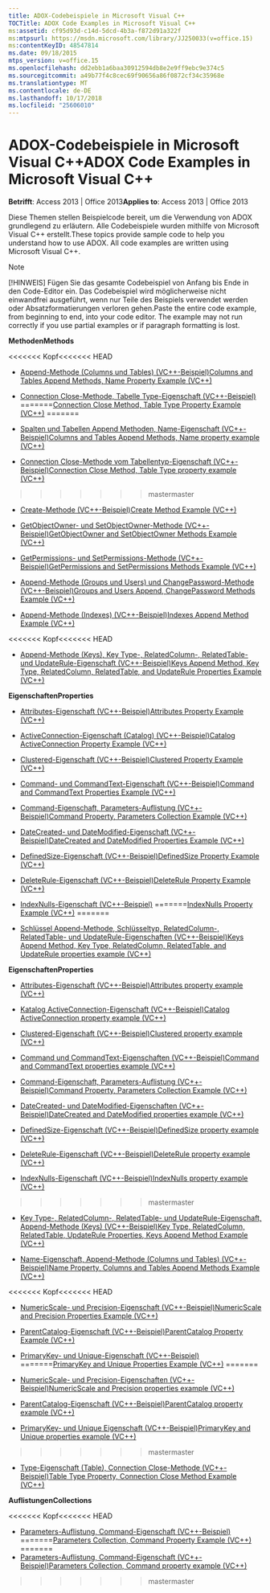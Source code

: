 ```yaml
---
title: ADOX-Codebeispiele in Microsoft Visual C++
TOCTitle: ADOX Code Examples in Microsoft Visual C++
ms:assetid: cf95d93d-c14d-5dcd-4b3a-f872d91a322f
ms:mtpsurl: https://msdn.microsoft.com/library/JJ250033(v=office.15)
ms:contentKeyID: 48547814
ms.date: 09/18/2015
mtps_version: v=office.15
ms.openlocfilehash: dd2ebb1a6baa30912594db8e2e9ff9ebc9e374c5
ms.sourcegitcommit: a49b77f4c8cec69f90656a86f0872cf34c35968e
ms.translationtype: MT
ms.contentlocale: de-DE
ms.lasthandoff: 10/17/2018
ms.locfileid: "25606010"
---
```

# <a name="adox-code-examples-in-microsoft-visual-c"></a><span data-ttu-id="678a4-102">ADOX-Codebeispiele in Microsoft Visual C++</span><span class="sxs-lookup"><span data-stu-id="678a4-102">ADOX Code Examples in Microsoft Visual C++</span></span>


<span data-ttu-id="678a4-103">**Betrifft**: Access 2013 | Office 2013</span><span class="sxs-lookup"><span data-stu-id="678a4-103">**Applies to**: Access 2013 | Office 2013</span></span>

<span data-ttu-id="678a4-p101">Diese Themen stellen Beispielcode bereit, um die Verwendung von ADOX grundlegend zu erläutern. Alle Codebeispiele wurden mithilfe von Microsoft Visual C++ erstellt.</span><span class="sxs-lookup"><span data-stu-id="678a4-p101">These topics provide sample code to help you understand how to use ADOX. All code examples are written using Microsoft Visual C++.</span></span>


> [!NOTE]
> <span data-ttu-id="678a4-p102">[!HINWEIS] Fügen Sie das gesamte Codebeispiel von Anfang bis Ende in den Code-Editor ein. Das Codebeispiel wird möglicherweise nicht einwandfrei ausgeführt, wenn nur Teile des Beispiels verwendet werden oder Absatzformatierungen verloren gehen.</span><span class="sxs-lookup"><span data-stu-id="678a4-p102">Paste the entire code example, from beginning to end, into your code editor. The example may not run correctly if you use partial examples or if paragraph formatting is lost.</span></span>



<span data-ttu-id="678a4-108">**Methoden**</span><span class="sxs-lookup"><span data-stu-id="678a4-108">**Methods**</span></span>

<span data-ttu-id="678a4-109"><<<<<<< Kopf</span><span class="sxs-lookup"><span data-stu-id="678a4-109"><<<<<<< HEAD</span></span>
  - [<span data-ttu-id="678a4-110">Append-Methode (Columns und Tables) (VC++-Beispiel)</span><span class="sxs-lookup"><span data-stu-id="678a4-110">Columns and Tables Append Methods, Name Property Example (VC++)</span></span>](columns-and-tables-append-methods-name-property-example-vc.md)

  - <span data-ttu-id="678a4-111">[Connection Close-Methode, Tabelle Type-Eigenschaft (VC++-Beispiel)](connection-close-method-table-type-property-example-vc.md)
=======</span><span class="sxs-lookup"><span data-stu-id="678a4-111">[Connection Close Method, Table Type Property Example (VC++)](connection-close-method-table-type-property-example-vc.md)
=======</span></span>
  - [<span data-ttu-id="678a4-112">Spalten und Tabellen Append Methoden, Name-Eigenschaft (VC++-Beispiel)</span><span class="sxs-lookup"><span data-stu-id="678a4-112">Columns and Tables Append Methods, Name property example (VC++)</span></span>](columns-and-tables-append-methods-name-property-example-vc.md)

  - [<span data-ttu-id="678a4-113">Connection Close-Methode vom Tabellentyp-Eigenschaft (VC++-Beispiel)</span><span class="sxs-lookup"><span data-stu-id="678a4-113">Connection Close Method, Table Type property example (VC++)</span></span>](connection-close-method-table-type-property-example-vc.md)
>>>>>>> <span data-ttu-id="678a4-114">master</span><span class="sxs-lookup"><span data-stu-id="678a4-114">master</span></span>

  - [<span data-ttu-id="678a4-115">Create-Methode (VC++-Beispiel)</span><span class="sxs-lookup"><span data-stu-id="678a4-115">Create Method Example (VC++)</span></span>](create-method-example-vc.md)

  - [<span data-ttu-id="678a4-116">GetObjectOwner- und SetObjectOwner-Methode (VC++-Beispiel)</span><span class="sxs-lookup"><span data-stu-id="678a4-116">GetObjectOwner and SetObjectOwner Methods Example (VC++)</span></span>](getobjectowner-and-setobjectowner-methods-example-vc.md)

  - [<span data-ttu-id="678a4-117">GetPermissions- und SetPermissions-Methode (VC++-Beispiel)</span><span class="sxs-lookup"><span data-stu-id="678a4-117">GetPermissions and SetPermissions Methods Example (VC++)</span></span>](getpermissions-and-setpermissions-methods-example-vc.md)

  - [<span data-ttu-id="678a4-118">Append-Methode (Groups und Users) und ChangePassword-Methode (VC++-Beispiel)</span><span class="sxs-lookup"><span data-stu-id="678a4-118">Groups and Users Append, ChangePassword Methods Example (VC++)</span></span>](groups-and-users-append-changepassword-methods-example-vc.md)

  - [<span data-ttu-id="678a4-119">Append-Methode (Indexes) (VC++-Beispiel)</span><span class="sxs-lookup"><span data-stu-id="678a4-119">Indexes Append Method Example (VC++)</span></span>](indexes-append-method-example-vc.md)

<span data-ttu-id="678a4-120"><<<<<<< Kopf</span><span class="sxs-lookup"><span data-stu-id="678a4-120"><<<<<<< HEAD</span></span>
  - [<span data-ttu-id="678a4-121">Append-Methode (Keys), Key Type-, RelatedColumn-, RelatedTable- und UpdateRule-Eigenschaft (VC++-Beispiel)</span><span class="sxs-lookup"><span data-stu-id="678a4-121">Keys Append Method, Key Type, RelatedColumn, RelatedTable, and UpdateRule Properties Example (VC++)</span></span>](keys-append-method-key-type-relatedcolumn-relatedtable-and-updaterule-properties-example-vc.md)

<span data-ttu-id="678a4-122">**Eigenschaften**</span><span class="sxs-lookup"><span data-stu-id="678a4-122">**Properties**</span></span>

  - [<span data-ttu-id="678a4-123">Attributes-Eigenschaft (VC++-Beispiel)</span><span class="sxs-lookup"><span data-stu-id="678a4-123">Attributes Property Example (VC++)</span></span>](attributes-property-example-vc.md)

  - [<span data-ttu-id="678a4-124">ActiveConnection-Eigenschaft (Catalog) (VC++-Beispiel)</span><span class="sxs-lookup"><span data-stu-id="678a4-124">Catalog ActiveConnection Property Example (VC++)</span></span>](catalog-activeconnection-property-example-vc.md)

  - [<span data-ttu-id="678a4-125">Clustered-Eigenschaft (VC++-Beispiel)</span><span class="sxs-lookup"><span data-stu-id="678a4-125">Clustered Property Example (VC++)</span></span>](clustered-property-example-vc.md)

  - [<span data-ttu-id="678a4-126">Command- und CommandText-Eigenschaft (VC++-Beispiel)</span><span class="sxs-lookup"><span data-stu-id="678a4-126">Command and CommandText Properties Example (VC++)</span></span>](command-and-commandtext-properties-example-vc.md)

  - [<span data-ttu-id="678a4-127">Command-Eigenschaft, Parameters-Auflistung (VC++-Beispiel)</span><span class="sxs-lookup"><span data-stu-id="678a4-127">Command Property, Parameters Collection Example (VC++)</span></span>](parameters-collection-command-property-example-vc.md)

  - [<span data-ttu-id="678a4-128">DateCreated- und DateModified-Eigenschaft (VC++-Beispiel)</span><span class="sxs-lookup"><span data-stu-id="678a4-128">DateCreated and DateModified Properties Example (VC++)</span></span>](datecreated-and-datemodified-properties-example-vc.md)

  - [<span data-ttu-id="678a4-129">DefinedSize-Eigenschaft (VC++-Beispiel)</span><span class="sxs-lookup"><span data-stu-id="678a4-129">DefinedSize Property Example (VC++)</span></span>](definedsize-property-example-vc.md)

  - [<span data-ttu-id="678a4-130">DeleteRule-Eigenschaft (VC++-Beispiel)</span><span class="sxs-lookup"><span data-stu-id="678a4-130">DeleteRule Property Example (VC++)</span></span>](deleterule-property-example-vc.md)

  - <span data-ttu-id="678a4-131">[IndexNulls-Eigenschaft (VC++-Beispiel)](indexnulls-property-example-vc.md)
=======</span><span class="sxs-lookup"><span data-stu-id="678a4-131">[IndexNulls Property Example (VC++)](indexnulls-property-example-vc.md)
=======</span></span>
  - [<span data-ttu-id="678a4-132">Schlüssel Append-Methode, Schlüsseltyp, RelatedColumn-, RelatedTable- und UpdateRule-Eigenschaften (VC++-Beispiel)</span><span class="sxs-lookup"><span data-stu-id="678a4-132">Keys Append Method, Key Type, RelatedColumn, RelatedTable, and UpdateRule properties example (VC++)</span></span>](keys-append-method-key-type-relatedcolumn-relatedtable-and-updaterule-properties-example-vc.md)

<span data-ttu-id="678a4-133">**Eigenschaften**</span><span class="sxs-lookup"><span data-stu-id="678a4-133">**Properties**</span></span>

  - [<span data-ttu-id="678a4-134">Attributes-Eigenschaft (VC++-Beispiel)</span><span class="sxs-lookup"><span data-stu-id="678a4-134">Attributes property example (VC++)</span></span>](attributes-property-example-vc.md)

  - [<span data-ttu-id="678a4-135">Katalog ActiveConnection-Eigenschaft (VC++-Beispiel)</span><span class="sxs-lookup"><span data-stu-id="678a4-135">Catalog ActiveConnection property example (VC++)</span></span>](catalog-activeconnection-property-example-vc.md)

  - [<span data-ttu-id="678a4-136">Clustered-Eigenschaft (VC++-Beispiel)</span><span class="sxs-lookup"><span data-stu-id="678a4-136">Clustered property example (VC++)</span></span>](clustered-property-example-vc.md)

  - [<span data-ttu-id="678a4-137">Command und CommandText-Eigenschaften (VC++-Beispiel)</span><span class="sxs-lookup"><span data-stu-id="678a4-137">Command and CommandText properties example (VC++)</span></span>](command-and-commandtext-properties-example-vc.md)

  - [<span data-ttu-id="678a4-138">Command-Eigenschaft, Parameters-Auflistung (VC++-Beispiel)</span><span class="sxs-lookup"><span data-stu-id="678a4-138">Command Property, Parameters Collection Example (VC++)</span></span>](parameters-collection-command-property-example-vc.md)

  - [<span data-ttu-id="678a4-139">DateCreated- und DateModified-Eigenschaften (VC++-Beispiel)</span><span class="sxs-lookup"><span data-stu-id="678a4-139">DateCreated and DateModified properties example (VC++)</span></span>](datecreated-and-datemodified-properties-example-vc.md)

  - [<span data-ttu-id="678a4-140">DefinedSize-Eigenschaft (VC++-Beispiel)</span><span class="sxs-lookup"><span data-stu-id="678a4-140">DefinedSize property example (VC++)</span></span>](definedsize-property-example-vc.md)

  - [<span data-ttu-id="678a4-141">DeleteRule-Eigenschaft (VC++-Beispiel)</span><span class="sxs-lookup"><span data-stu-id="678a4-141">DeleteRule property example (VC++)</span></span>](deleterule-property-example-vc.md)

  - [<span data-ttu-id="678a4-142">IndexNulls-Eigenschaft (VC++-Beispiel)</span><span class="sxs-lookup"><span data-stu-id="678a4-142">IndexNulls property example (VC++)</span></span>](indexnulls-property-example-vc.md)
>>>>>>> <span data-ttu-id="678a4-143">master</span><span class="sxs-lookup"><span data-stu-id="678a4-143">master</span></span>

  - [<span data-ttu-id="678a4-144">Key Type-, RelatedColumn-, RelatedTable- und UpdateRule-Eigenschaft, Append-Methode (Keys) (VC++-Beispiel)</span><span class="sxs-lookup"><span data-stu-id="678a4-144">Key Type, RelatedColumn, RelatedTable, UpdateRule Properties, Keys Append Method Example (VC++)</span></span>](keys-append-method-key-type-relatedcolumn-relatedtable-and-updaterule-properties-example-vc.md)

  - [<span data-ttu-id="678a4-145">Name-Eigenschaft, Append-Methode (Columns und Tables) (VC++-Beispiel)</span><span class="sxs-lookup"><span data-stu-id="678a4-145">Name Property, Columns and Tables Append Methods Example (VC++)</span></span>](columns-and-tables-append-methods-name-property-example-vc.md)

<span data-ttu-id="678a4-146"><<<<<<< Kopf</span><span class="sxs-lookup"><span data-stu-id="678a4-146"><<<<<<< HEAD</span></span>
  - [<span data-ttu-id="678a4-147">NumericScale- und Precision-Eigenschaft (VC++-Beispiel)</span><span class="sxs-lookup"><span data-stu-id="678a4-147">NumericScale and Precision Properties Example (VC++)</span></span>](numericscale-and-precision-properties-example-vc.md)

  - [<span data-ttu-id="678a4-148">ParentCatalog-Eigenschaft (VC++-Beispiel)</span><span class="sxs-lookup"><span data-stu-id="678a4-148">ParentCatalog Property Example (VC++)</span></span>](parentcatalog-property-example-vc.md)

  - <span data-ttu-id="678a4-149">[PrimaryKey- und Unique-Eigenschaft (VC++-Beispiel)](primarykey-and-unique-properties-example-vc.md)
=======</span><span class="sxs-lookup"><span data-stu-id="678a4-149">[PrimaryKey and Unique Properties Example (VC++)](primarykey-and-unique-properties-example-vc.md)
=======</span></span>
  - [<span data-ttu-id="678a4-150">NumericScale- und Precision-Eigenschaften (VC++-Beispiel)</span><span class="sxs-lookup"><span data-stu-id="678a4-150">NumericScale and Precision properties example (VC++)</span></span>](numericscale-and-precision-properties-example-vc.md)

  - [<span data-ttu-id="678a4-151">ParentCatalog-Eigenschaft (VC++-Beispiel)</span><span class="sxs-lookup"><span data-stu-id="678a4-151">ParentCatalog property example (VC++)</span></span>](parentcatalog-property-example-vc.md)

  - [<span data-ttu-id="678a4-152">PrimaryKey- und Unique Eigenschaft (VC++-Beispiel)</span><span class="sxs-lookup"><span data-stu-id="678a4-152">PrimaryKey and Unique properties example (VC++)</span></span>](primarykey-and-unique-properties-example-vc.md)
>>>>>>> <span data-ttu-id="678a4-153">master</span><span class="sxs-lookup"><span data-stu-id="678a4-153">master</span></span>

  - [<span data-ttu-id="678a4-154">Type-Eigenschaft (Table), Connection Close-Methode (VC++-Beispiel)</span><span class="sxs-lookup"><span data-stu-id="678a4-154">Table Type Property, Connection Close Method Example (VC++)</span></span>](connection-close-method-table-type-property-example-vc.md)

<span data-ttu-id="678a4-155">**Auflistungen**</span><span class="sxs-lookup"><span data-stu-id="678a4-155">**Collections**</span></span>

<span data-ttu-id="678a4-156"><<<<<<< Kopf</span><span class="sxs-lookup"><span data-stu-id="678a4-156"><<<<<<< HEAD</span></span>
  - <span data-ttu-id="678a4-157">[Parameters-Auflistung, Command-Eigenschaft (VC++-Beispiel)](parameters-collection-command-property-example-vc.md)
=======</span><span class="sxs-lookup"><span data-stu-id="678a4-157">[Parameters Collection, Command Property Example (VC++)](parameters-collection-command-property-example-vc.md)
=======</span></span>
  - [<span data-ttu-id="678a4-158">Parameters-Auflistung, Command-Eigenschaft (VC++-Beispiel)</span><span class="sxs-lookup"><span data-stu-id="678a4-158">Parameters Collection, Command property example (VC++)</span></span>](parameters-collection-command-property-example-vc.md)
>>>>>>> <span data-ttu-id="678a4-159">master</span><span class="sxs-lookup"><span data-stu-id="678a4-159">master</span></span>

